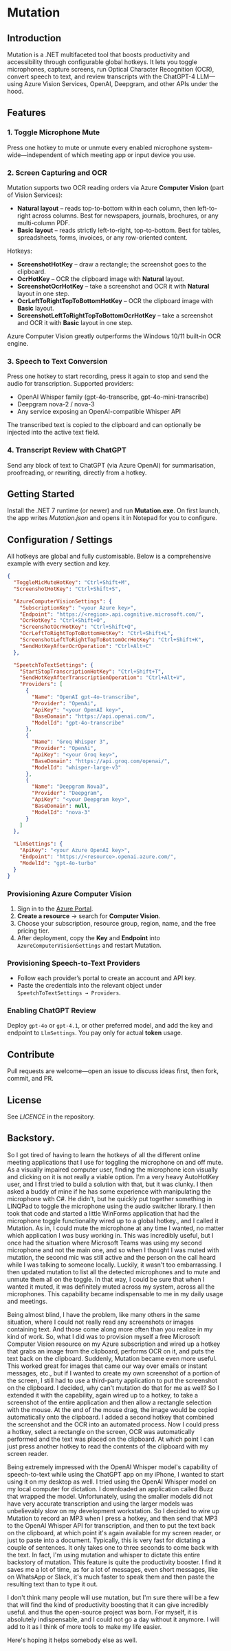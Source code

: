 # Mutation

## Introduction
Mutation is a .NET multifaceted tool that boosts productivity and accessibility through configurable global hotkeys. It lets you toggle microphones, capture screens, run Optical Character Recognition (OCR), convert speech to text, and review transcripts with the ChatGPT-4 LLM—using Azure Vision Services, OpenAI, Deepgram, and other APIs under the hood.

## Features
### 1. Toggle Microphone Mute  
Press one hotkey to mute or unmute every enabled microphone system-wide—independent of which meeting app or input device you use.

### 2. Screen Capturing and OCR  
Mutation supports two OCR reading orders via Azure **Computer Vision** (part of Vision Services):

* **Natural layout** – reads top-to-bottom within each column, then left-to-right across columns. Best for newspapers, journals, brochures, or any multi-column PDF.  
* **Basic layout** – reads strictly left-to-right, top-to-bottom. Best for tables, spreadsheets, forms, invoices, or any row-oriented content.

Hotkeys:

* **ScreenshotHotKey** – draw a rectangle; the screenshot goes to the clipboard.  
* **OcrHotKey** – OCR the clipboard image with **Natural** layout.  
* **ScreenshotOcrHotKey** – take a screenshot and OCR it with **Natural** layout in one step.  
* **OcrLeftToRightTopToBottomHotKey** – OCR the clipboard image with **Basic** layout.  
* **ScreenshotLeftToRightTopToBottomOcrHotKey** – take a screenshot and OCR it with **Basic** layout in one step.

Azure Computer Vision greatly outperforms the Windows 10/11 built-in OCR engine.

### 3. Speech to Text Conversion  
Press one hotkey to start recording, press it again to stop and send the audio for transcription. Supported providers:

* OpenAI Whisper family (gpt-4o-transcribe, gpt-4o-mini-transcribe)  
* Deepgram nova-2 / nova-3  
* Any service exposing an OpenAI-compatible Whisper API

The transcribed text is copied to the clipboard and can optionally be injected into the active text field.

### 4. Transcript Review with ChatGPT  
Send any block of text to ChatGPT (via Azure OpenAI) for summarisation, proofreading, or rewriting, directly from a hotkey.

## Getting Started
Install the .NET 7 runtime (or newer) and run **Mutation.exe**. On first launch, the app writes *Mutation.json* and opens it in Notepad for you to configure.

## Configuration / Settings
All hotkeys are global and fully customisable. Below is a comprehensive example with every section and key.

```json
{
  "ToggleMicMuteHotKey": "Ctrl+Shift+M",
  "ScreenshotHotKey": "Ctrl+Shift+S",

  "AzureComputerVisionSettings": {
    "SubscriptionKey": "<your Azure key>",
    "Endpoint": "https://<region>.api.cognitive.microsoft.com/",
    "OcrHotKey": "Ctrl+Shift+O",
    "ScreenshotOcrHotKey": "Ctrl+Shift+Q",
    "OcrLeftToRightTopToBottomHotKey": "Ctrl+Shift+L",
    "ScreenshotLeftToRightTopToBottomOcrHotKey": "Ctrl+Shift+K",
    "SendHotKeyAfterOcrOperation": "Ctrl+Alt+C"
  },

  "SpeetchToTextSettings": {
    "StartStopTranscriptionHotKey": "Ctrl+Shift+T",
    "SendHotKeyAfterTranscriptionOperation": "Ctrl+Alt+V",
    "Providers": [
      {
        "Name": "OpenAI gpt-4o-transcribe",
        "Provider": "OpenAi",
        "ApiKey": "<your OpenAI key>",
        "BaseDomain": "https://api.openai.com/",
        "ModelId": "gpt-4o-transcribe"
      },
      {
        "Name": "Groq Whisper 3",
        "Provider": "OpenAi",
        "ApiKey": "<your Groq key>",
        "BaseDomain": "https://api.groq.com/openai/",
        "ModelId": "whisper-large-v3"
      },
      {
        "Name": "Deepgram Nova3",
        "Provider": "Deepgram",
        "ApiKey": "<your Deepgram key>",
        "BaseDomain": null,
        "ModelId": "nova-3"
      }
    ]
  },

  "LlmSettings": {
    "ApiKey": "<your Azure OpenAI key>",
    "Endpoint": "https://<resource>.openai.azure.com/",
    "ModelId": "gpt-4o-turbo"
  }
}
````

### Provisioning Azure Computer Vision

1. Sign in to the [Azure Portal](https://portal.azure.com).
2. **Create a resource** → search for **Computer Vision**.
3. Choose your subscription, resource group, region, name, and the free pricing tier.
4. After deployment, copy the **Key** and **Endpoint** into `AzureComputerVisionSettings` and restart Mutation.

### Provisioning Speech-to-Text Providers

* Follow each provider’s portal to create an account and API key.
* Paste the credentials into the relevant object under `SpeetchToTextSettings → Providers`.

### Enabling ChatGPT Review

Deploy `gpt-4o` or `gpt-4.1`, or other preferred model, and add the key and endpoint to `LlmSettings`. You pay only for actual **token** usage.

## Contribute

Pull requests are welcome—open an issue to discuss ideas first, then fork, commit, and PR.

## License

See *LICENCE* in the repository.


## Backstory.
So I got tired of having to learn the hotkeys of all the different online meeting applications that I use for toggling the microphone on and off mute. As a visually impaired computer user, finding the microphone icon visually and clicking on it is not really a viable option. I'm a very heavy AutoHotKey user, and I first tried to build a solution with that, but it was clunky. I then asked a buddy of mine if he has some experience with manipulating the microphone with C#. He didn't, but he quickly put together something in LINQPad to toggle the microphone using the audio switcher library. I then took that code and started a little WinForms application that had the microphone toggle functionality wired up to a global hotkey., and I called it Mutation. As in, I could mute the microphone at any time I wanted, no matter which application I was busy working in. This was incredibly useful, but I once had the situation where Microsoft Teams was using my second microphone and not the main one, and so when I thought I was muted with mutation, the second mic was still active and the person on the call heard while I was talking to someone locally. Luckily, it wasn't too embarrassing. I then updated mutation to list all the detected microphones and to mute and unmute them all on the toggle. In that way, I could be sure that when I wanted it muted, it was definitely muted across my system, across all the microphones. This capability became indispensable to me in my daily usage and meetings.

Being almost blind, I have the problem, like many others in the same situation, where I could not really read any screenshots or images containing text. And those come along more often than you realize in my kind of work. So, what I did was to provision myself a free Microsoft Computer Vision resource on my Azure subscription and wired up a hotkey that grabs an image from the clipboard, performs OCR on it, and puts the text back on the clipboard. Suddenly, Mutation became even more useful. This worked great for images that came our way over emails or instant messages, etc., but if I wanted to create my own screenshot of a portion of the screen, I still had to use a third-party application to put the screenshot on the clipboard. I decided, why can't mutation do that for me as well? So I extended it with the capability, again wired up to a hotkey, to take a screenshot of the entire application and then allow a rectangle selection with the mouse. At the end of the mouse drag, the image would be copied automatically onto the clipboard. I added a second hotkey that combined the screenshot and the OCR into an automated process. Now I could press a hotkey, select a rectangle on the screen, OCR was automatically performed and the text was placed on the clipboard. At which point I can just press another hotkey to read the contents of the clipboard with my screen reader.

Being extremely impressed with the OpenAI Whisper model's capability of speech-to-text while using the ChatGPT app on my iPhone, I wanted to start using it on my desktop as well. I tried using the OpenAI Whisper model on my local computer for dictation. I downloaded an application called Buzz that wrapped the model. Unfortunately, using the smaller models did not have very accurate transcription and using the larger models was unbelievably slow on my development workstation.
So I decided to wire up Mutation to record an MP3 when I press a hotkey, and then send that MP3 to the OpenAI Whisper API for transcription, and then to put the text back on the clipboard, at which point it's again available for my screen reader, or just to paste into a document. Typically, this is very fast for dictating a couple of sentences. It only takes one to three seconds to come back with the text.
In fact, I'm using mutation and whisper to dictate this entire backstory of mutation. This feature is quite the productivity booster. I find it saves me a lot of time, as for a lot of messages, even short messages, like on WhatsApp or Slack, it's much faster to speak them and then paste the resulting text than to type it out.

I don't think many people will use mutation, but I'm sure there will be a few that will find the kind of productivity boosting that it can give incredibly useful. and thus the open-source project was born.
For myself, it is absolutely indispensable, and I could not go a day without it anymore. I will add to it as I think of more tools to make my life easier.

Here's hoping it helps somebody else as well.

